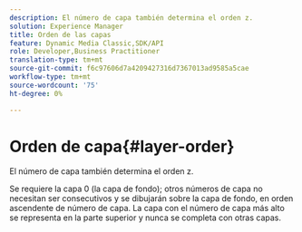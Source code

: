 ```yaml
---
description: El número de capa también determina el orden z.
solution: Experience Manager
title: Orden de las capas
feature: Dynamic Media Classic,SDK/API
role: Developer,Business Practitioner
translation-type: tm+mt
source-git-commit: f6c97606d7a4209427316d7367013ad9585a5cae
workflow-type: tm+mt
source-wordcount: '75'
ht-degree: 0%

---
```



# Orden de capa{#layer-order}

El número de capa también determina el orden z.

Se requiere la capa 0 (la capa de fondo); otros números de capa no necesitan ser consecutivos y se dibujarán sobre la capa de fondo, en orden ascendente de número de capa. La capa con el número de capa más alto se representa en la parte superior y nunca se completa con otras capas.

